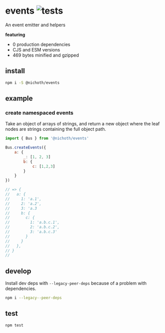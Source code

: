 # events ![tests](https://github.com/nichoth/events/actions/workflows/nodejs.yml/badge.svg)
An event emitter and helpers

__featuring__
* 0 production dependencies
* CJS and ESM versions
* 469 bytes minified and gzipped

## install
```bash
npm i -S @nichoth/events
```

## example

### create namespaced events
Take an object of arrays of strings, and return a new object where the leaf nodes are strings containing the full object path.

```js
import { Bus } from '@nichoth/events'

Bus.createEvents({
    a: {
        _: [1, 2, 3]
        b: {
            c: [1,2,3]
        }
    }
})

// => {
//   a: {
//     1: 'a.1',
//     2: 'a.2',
//     3: 'a.3
//     b: {
//       c: {
//         1: 'a.b.c.1',
//         2: 'a.b.c.2',
//         3: 'a.b.c.3'
//       }
//     }
//   },
// }
//
```

## develop
Install dev deps with `--legacy-peer-deps` because of a problem with dependencies.

```bash
npm i --legacy--peer-deps
```

## test
```bash
npm test
```
